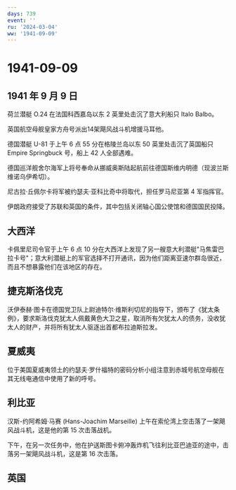 ```yaml
---
days: 739
event: ''
ru: '2024-03-04'
ww: '1941-09-09'
---
```


# 1941-09-09

## 1941 年 9 月 9 日

荷兰潜艇 O.24 在法国科西嘉岛以东 2 英里处击沉了意大利船只 Italo Balbo。

英国航空母舰皇家方舟号派出14架飓风战斗机增援马耳他。

德国潜艇 U-81 于上午 6 点 55 分在格陵兰岛以东 50 英里处击沉了英国船只
Empire Springbuck 号，船上 42 人全部遇难。

德国巡洋舰舍尔海军上将号奉命从挪威奥斯陆起航前往德国斯维内明德（现波兰斯维诺乌伊希切）。

尼古拉·丘佩尔卡将军被约瑟夫·亚科比奇中将取代，担任罗马尼亚第 4
军指挥官。

伊朗政府接受了苏联和英国的条件，其中包括关闭轴心国公使馆和德国国民投降。

## 大西洋

卡佩里尼司令官于上午 6 点 10
分在大西洋上发现了另一艘意大利潜艇"马焦雷巴拉卡号"；意大利潜艇上的军官选择不打开通讯，因为他们距离亚速尔群岛很近，而且不想暴露他们在该地区的存在。

## 捷克斯洛伐克

沃伊泰赫·图卡在德国党卫队上尉迪特尔·维斯利切尼的指导下，颁布了《犹太条例》，要求斯洛伐克犹太人佩戴黄色大卫之星，取消所有欠犹太人的债务，没收犹太人的财产，并将所有犹太人驱逐出首都布拉迪斯拉发。

## 夏威夷

位于美国夏威夷领土的约瑟夫·罗什福特的密码分析小组注意到赤城号航空母舰在其无线电通信中使用了新的呼号。

## 利比亚

汉斯-约阿希姆·马赛 (Hans-Joachim Marseille)
上午在索伦湾上空击落了一架飓风战斗机，这是他的第 15 次击落战机。

下午，在另一次任务中，他在护送斯图卡俯冲轰炸机飞往利比亚巴迪亚的途中，击落另一架飓风战斗机，这是第
16 次击落。

## 英国